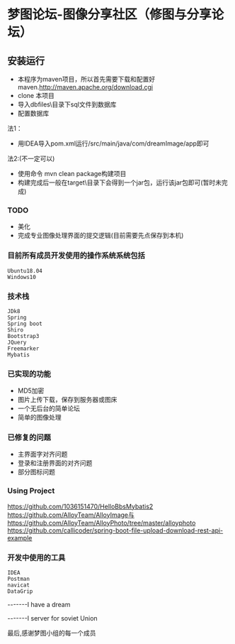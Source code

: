 # 梦图论坛-图像分享社区（修图与分享论坛）

## 安装运行
* 本程序为maven项目，所以首先需要下载和配置好maven.http://maven.apache.org/download.cgi
* clone 本项目
* 导入dbfiles\目录下sql文件到数据库
* 配置数据库

法1：
* 用IDEA导入pom.xml运行/src/main/java/com/dreamImage/app即可

法2:(不一定可以)
* 使用命令 mvn clean package构建项目
* 构建完成后一般在target\目录下会得到一个jar包，运行该jar包即可(暂时未完成)


### TODO
* 美化
* 完成专业图像处理界面的提交逻辑(目前需要先点保存到本机)

### 目前所有成员开发使用的操作系统系统包括
    Ubuntu18.04
    Windows10
    
### 技术栈	
	JDk8
	Spring
	Spring boot
	Shiro
	Bootstrap3
	JQuery
	Freemarker
	Mybatis
	
### 已实现的功能
* MD5加密
* 图片上传下载，保存到服务器或图床
* 一个无后台的简单论坛
* 简单的图像处理

### 已修复的问题
* 主界面字对齐问题
* 登录和注册界面的对齐问题
* 部分图标问题

### Using Project
https://github.com/1036151470/HelloBbsMybatis2  
https://github.com/AlloyTeam/AlloyImage与https://github.com/AlloyTeam/AlloyPhoto/tree/master/alloyphoto  
https://github.com/callicoder/spring-boot-file-upload-download-rest-api-example  

### 开发中使用的工具  
    IDEA
    Postman
    navicat
    DataGrip

-------I have a dream

-------I server for soviet Union

最后,感谢梦图小组的每一个成员
